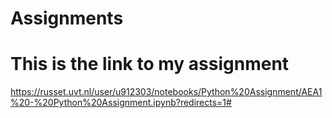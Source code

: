 # Assignments
# This is the link to my assignment
https://russet.uvt.nl/user/u912303/notebooks/Python%20Assignment/AEA1%20-%20Python%20Assignment.ipynb?redirects=1#

